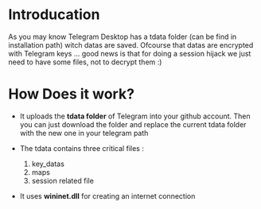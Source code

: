 # Introducation 
As you may know Telegram Desktop has a tdata folder (can be find in installation path) witch datas are saved.
Ofcourse that datas are encrypted with Telegram keys ... good news is that for doing a session hijack we just need to have some files, not to decrypt them :) 


# How Does it work? 
* It uploads the **tdata folder** of Telegram into your github account. Then you can just download the folder and replace the current tdata folder with the new one in your telegram path 
* The tdata contains three critical files :
  1. key_datas
  2. maps
  3. session related file
  
* It uses **wininet.dll** for creating an internet connection

















